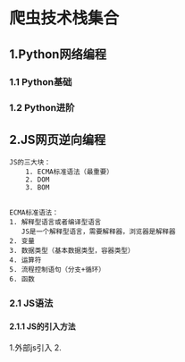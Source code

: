 # 爬虫技术栈集合


## 1.Python网络编程
### 1.1 Python基础
### 1.2 Python进阶






## 2.JS网页逆向编程
```
JS的三大块：
    1. ECMA标准语法（最重要）
    2. DOM
    3. BOM
 
 
ECMA标准语法：
1. 解释型语言或者编译型语言
   JS是一个解释型语言，需要解释器，浏览器是解释器
2. 变量
3. 数据类型（基本数据类型，容器类型）
4. 运算符
5. 流程控制语句（分支+循环）
6. 函数
```
### 2.1 JS语法
#### 2.1.1 JS的引入方法
1.外部js引入
2.<script>标签引入
```
<!DOCTYPE html>
<html lang="en">
<head>
    <meta charset="UTF-8">
    <title>Title</title>
    <style>
        h3 {
            color: rebeccapurple;
            font-style: italic;
        }
    </style>
</head>
<body>
<h3>hello JavaScript!</h3>
<script>
   dom = document.getElementsByTagName("h3")[0]
    dom.onclick = function () {
        alert(123)
    }
</script>
<!--<script src="index.js"></script>-->
</body>
</html>
```
#### 2.1.2 JS的变量
#### 2.1.3 JS的数据类型
#### 2.1.4 JS的运算符



